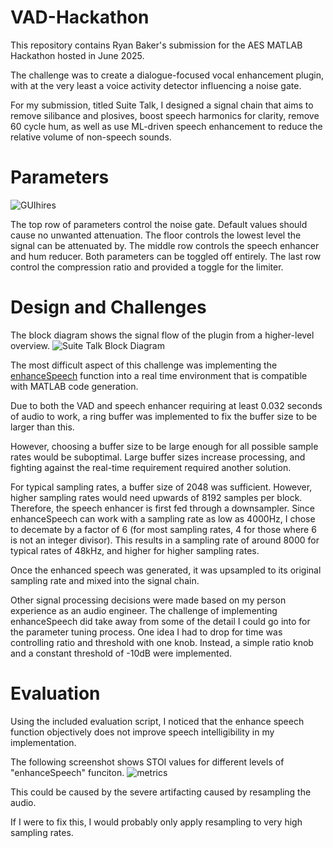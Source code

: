 ﻿# VAD-Hackathon
This repository contains Ryan Baker's submission for the AES MATLAB Hackathon hosted in June 2025.

The challenge was to create a dialogue-focused vocal enhancement plugin, with at the very least a voice activity detector influencing a noise gate.

For my submission, titled Suite Talk, I designed a signal chain that aims to remove silibance and plosives, boost speech harmonics for clarity, remove 60 cycle hum, as well as use ML-driven speech enhancement to reduce the relative volume of non-speech sounds.

# Parameters
![GUIhires](https://github.com/user-attachments/assets/1c28e900-909b-4ab2-89fc-5757656a151a)

The top row of parameters control the noise gate. Default values should cause no unwanted attenuation. The floor controls the lowest level the signal can be attenuated by.
The middle row controls the speech enhancer and hum reducer. Both parameters can be toggled off entirely.
The last row control the compression ratio and provided a toggle for the limiter.

# Design and Challenges
The block diagram shows the signal flow of the plugin from a higher-level overview.
![Suite Talk Block Diagram](https://github.com/user-attachments/assets/8a8a11d6-6883-406b-b303-2c6e313a4d28)

The most difficult aspect of this challenge was implementing the [enhanceSpeech](https://www.mathworks.com/help/audio/ref/enhancespeech.html) function into a real time environment that is compatible with MATLAB code generation.

Due to both the VAD and speech enhancer requiring at least 0.032 seconds of audio to work, a ring buffer was implemented to fix the buffer size to be larger than this.

However, choosing a buffer size to be large enough for all possible sample rates would be suboptimal. Large buffer sizes increase processing, and fighting against the real-time requirement required another solution.

For typical sampling rates, a buffer size of 2048 was sufficient. However, higher sampling rates would need upwards of 8192 samples per block. Therefore, the speech enhancer is first fed through a downsampler.
Since enhanceSpeech can work with a sampling rate as low as 4000Hz, I chose to decemate by a factor of 6 (for most sampling rates, 4 for those where 6 is not an integer divisor). 
This results in a sampling rate of around 8000 for typical rates of 48kHz, and higher for higher sampling rates.

Once the enhanced speech was generated, it was upsampled to its original sampling rate and mixed into the signal chain.

Other signal processing decisions were made based on my person experience as an audio engineer. 
The challenge of implementing enhanceSpeech did take away from some of the detail I could go into for the parameter tuning process. One idea I had to drop for time was controlling ratio and threshold with one knob.
Instead, a simple ratio knob and a constant threshold of -10dB were implemented.

# Evaluation
Using the included evaluation script, I noticed that the enhance speech function objectively does not improve speech intelligibility in my implementation.

The following screenshot shows STOI values for different levels of "enhanceSpeech" funciton. 
![metrics](https://github.com/user-attachments/assets/c3c4240c-1368-4ca6-b5da-426b5b86b731)

This could be caused by the severe artifacting caused by resampling the audio.

If I were to fix this, I would probably only apply resampling to very high sampling rates.
